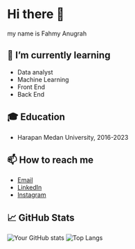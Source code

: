 # Hi there 👋
my name is Fahmy Anugrah

## 🌱 I’m currently learning
- Data analyst
- Machine Learning
- Front End
- Back End

## 🎓 Education
- Harapan Medan University, 2016-2023

## 📫 How to reach me
- [Email](mailto:fahmirty@gmail.com)
- [LinkedIn](https://linkedin.com/in/fahmy=anugrah)
- [Instagram](https://instagram.com/famiredoooo)

## 📈 GitHub Stats
![Your GitHub stats](https://github-readme-stats.vercel.app/api?username=yourusername&show_icons=true&theme=radical)
![Top Langs](https://github-readme-stats.vercel.app/api/top-langs/?username=yourusername&layout=compact)
<!--
**skr-g16/skr-g16** is a ✨ _special_ ✨ repository because its `README.md` (this file) appears on your GitHub profile.

Here are some ideas to get you started:

- 🔭 I’m currently working on ...
- 🌱 I’m currently learning ...
- 👯 I’m looking to collaborate on ...
- 🤔 I’m looking for help with ...
- 💬 Ask me about ...

- 😄 Pronouns: ...
- ⚡ Fun fact: ...
-->
